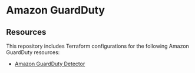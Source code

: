 # Amazon GuardDuty

## Resources ##

This repository includes Terraform configurations for the following Amazon GuardDuty resources:

- [Amazon GuardDuty Detector](./detector)
